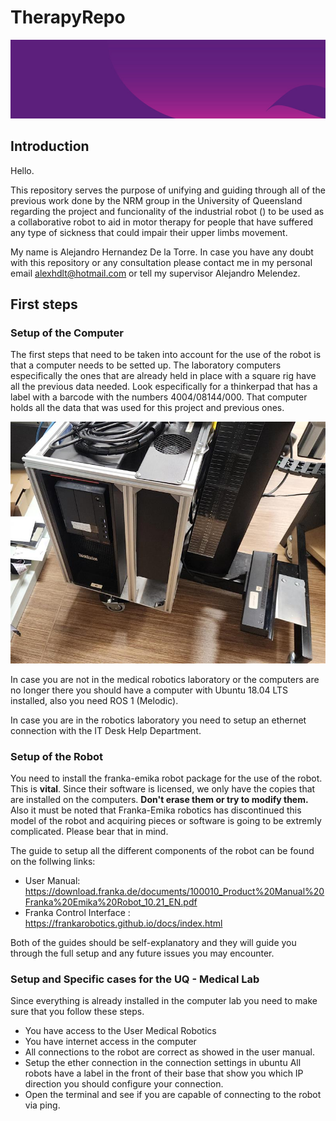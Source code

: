 # TherapyRepo

![alt text](uqbanner.jpeg "Banner")


## Introduction

Hello. 

This repository serves the purpose of unifying and guiding through all of the previous work done by the NRM group in the University of Queensland regarding the project and funcionality of the industrial robot () to be used as a collaborative robot to aid in motor therapy for people that have suffered any type of sickness that could impair their upper limbs movement.

My name is Alejandro Hernandez De la Torre. 
In case you have any doubt with this repository or any consultation please contact me in my personal email alexhdlt@hotmail.com  or tell my supervisor Alejandro Melendez.

## First steps

### Setup of the Computer

The first steps that need to be taken into account for the use of the robot is that a computer needs to be setted up. The laboratory computers especifically the ones that are already held in place with a square rig have all the previous data needed. Look especifically for a thinkerpad that has a label with a barcode with the numbers 4004/08144/000. That computer holds all the data that was used for this project and previous ones.

![Computer](RIg.jpeg "Computer")

In case you are not in the medical robotics laboratory or the computers are no longer there you should have a computer with Ubuntu 18.04 LTS installed, also you need ROS 1 (Melodic).

In case you are in the robotics laboratory you need to setup an ethernet connection with the IT Desk Help Department.  

### Setup of the Robot

You need to install the franka-emika robot package for the use of the robot. This is **vital**. Since their software is licensed, we only have the copies that are installed on the computers. **Don't erase them or try to modify them.** Also it must be noted that Franka-Emika robotics has discontinued this model of the robot and acquiring pieces or software is going to be extremly complicated. Please bear that in mind.

The guide to setup all the different components of the robot can be found on the follwing links:

- User Manual: https://download.franka.de/documents/100010_Product%20Manual%20Franka%20Emika%20Robot_10.21_EN.pdf
- Franka Control Interface : https://frankarobotics.github.io/docs/index.html

Both of the guides should be self-explanatory and they will guide you through the full setup and any future issues you may encounter. 

### Setup and Specific cases for the UQ - Medical Lab

Since everything is already installed in the computer lab you need to make sure that you follow these steps.

- You have access to the User Medical Robotics
- You have internet access in the computer 
- All connections to the robot are correct as showed in the user manual.  
- Setup the ether connection in the connection settings in ubuntu 
All robots have a label in the front of their base that show you which IP direction you should configure your connection.
- Open the terminal and see if you are capable of connecting to the robot via ping.




